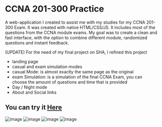# CCNA 201-300 Practice
A web-application I created to assist me with my studies for my CCNA 201-300 Exam. It was created with native HTML/CSS/JS.
It includes most of the questions from the CCNA module exams. My goal was to create a clean and fast interface, with the option to combine different module, randomized questions and instant feedback.

(UPDATE)
For the need of my final project on SHA, I refined this project
- landing page
- casual and exam simulation modes
- casual Mode: is almost exactly the same page as the original
- exam Simulation: is a simulation of the final CCNA Exam, you can choose the amount of questions and time that is provided
- Day / Night mode
- About and Social links

## You can try it [Here](https://lorenkociko.com/projects/CCNA/index.html)
![image](https://user-images.githubusercontent.com/40165126/155896583-f14b193a-bc1e-4af6-bf91-4e976feb82b8.png)
![image](https://user-images.githubusercontent.com/40165126/155896665-bc66dcf6-a751-4232-b184-fb721aaf6109.png)
![image](https://user-images.githubusercontent.com/40165126/155896727-2a2b3d3b-2bf8-4029-b87b-d94412a415f8.png)
![image](https://user-images.githubusercontent.com/40165126/155896782-bda4b1d6-7deb-4a43-b7d7-7e70f1268750.png)
